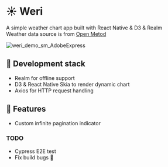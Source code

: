 # ☀ Weri ️

A simple weather chart app built with React Native & D3 & Realm <br />
Weather data source is from [Open Metod](https://open-meteo.com/)

![weri_demo_sm_AdobeExpress](https://user-images.githubusercontent.com/92979717/235521648-4dbd4fd1-e2af-4169-a0d2-87302d803e79.gif)

## 🤖 Development stack

- Realm for offline support
- D3 & React Native Skia to render dynamic chart
- Axios for HTTP request handling

## 🍭 Features

- Custom infinite pagination indicator

### TODO

- Cypress E2E test
- Fix build bugs 🥲

